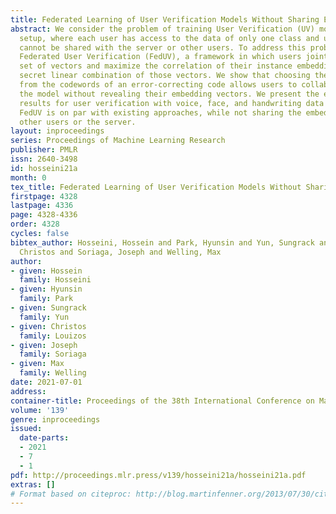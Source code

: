 ```yaml
---
title: Federated Learning of User Verification Models Without Sharing Embeddings
abstract: We consider the problem of training User Verification (UV) models in federated
  setup, where each user has access to the data of only one class and user embeddings
  cannot be shared with the server or other users. To address this problem, we propose
  Federated User Verification (FedUV), a framework in which users jointly learn a
  set of vectors and maximize the correlation of their instance embeddings with a
  secret linear combination of those vectors. We show that choosing the linear combinations
  from the codewords of an error-correcting code allows users to collaboratively train
  the model without revealing their embedding vectors. We present the experimental
  results for user verification with voice, face, and handwriting data and show that
  FedUV is on par with existing approaches, while not sharing the embeddings with
  other users or the server.
layout: inproceedings
series: Proceedings of Machine Learning Research
publisher: PMLR
issn: 2640-3498
id: hosseini21a
month: 0
tex_title: Federated Learning of User Verification Models Without Sharing Embeddings
firstpage: 4328
lastpage: 4336
page: 4328-4336
order: 4328
cycles: false
bibtex_author: Hosseini, Hossein and Park, Hyunsin and Yun, Sungrack and Louizos,
  Christos and Soriaga, Joseph and Welling, Max
author:
- given: Hossein
  family: Hosseini
- given: Hyunsin
  family: Park
- given: Sungrack
  family: Yun
- given: Christos
  family: Louizos
- given: Joseph
  family: Soriaga
- given: Max
  family: Welling
date: 2021-07-01
address:
container-title: Proceedings of the 38th International Conference on Machine Learning
volume: '139'
genre: inproceedings
issued:
  date-parts:
  - 2021
  - 7
  - 1
pdf: http://proceedings.mlr.press/v139/hosseini21a/hosseini21a.pdf
extras: []
# Format based on citeproc: http://blog.martinfenner.org/2013/07/30/citeproc-yaml-for-bibliographies/
---
```

